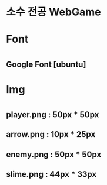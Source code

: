 # 소수 전공 WebGame

# Font
#
## Google Font [ubuntu]
#   
# Img
#
## player.png : 50px * 50px
## arrow.png  : 10px * 25px
## enemy.png  : 50px * 50px
## slime.png  : 44px * 33px